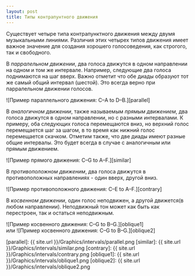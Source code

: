 ```yaml
---
layout: post
title: Типы контрапунтного движения
---
```



Существует четыре типа контрапунктного движения между двумя музыкальными линиями. Различия этих четырех типов движения имеет важное значение для создания хорошего голосоведения, как строгого, так и свободного.

В *парралельном движении*, два голоса движутся в одном направлении на одном и том же интервале. Например, следующие два голоса поднимаются на шаг вверх. Важно отметит что обе диады образуют тот же самый общий интервал (шестой). Это всегда верно при парралельном движении голосов.

![Пример параллельного движения: C–A to D–B.][parallel]

В *аналогичном движении*, также называемым *прямым движением*, два голоса движутся в одном направлении, но с разными интервалами. К примеру, оба следующих голоса перемещаются вниз, но верхний голос перемещается шаг за шагом, в то время как нижний голос перемещается скачком. Отметим также, что две диады имеют разные общие интервалы. Это будет всегда в случае с аналогичным или прямым движением.

![Пример прямого движения: C–G to A–F.][similar]

В *противоположном  движеним*, два голоса движутся в противоположных направлениях - один вверх, другой вниз.

![Пример противоположного движения: C–E to A–F.][contrary]

В *косвенном движении*, один голос неподвижен, а другой движется(в любом направлении). Неподвижный тон может как быть как перестроен, так и остаться неподвижным.

![Пример косвенного движения: C–G to B–G.][oblique1]  
или
![Пример косвенного движения: C–G to B–G.][oblique2]



[parallel]: {{ site.url }}/Graphics/intervals/parallel.png
[similar]: {{ site.url }}/Graphics/intervals/similar.png
[contrary]: {{ site.url }}/Graphics/intervals/contrary.png
[oblique1]: {{ site.url }}/Graphics/intervals/oblique1.png
[oblique2]: {{ site.url }}/Graphics/intervals/oblique2.png
